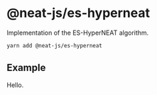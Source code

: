 # @neat-js/es-hyperneat

Implementation of the ES-HyperNEAT algorithm.

```sh
yarn add @neat-js/es-hyperneat
```

## Example

Hello.
